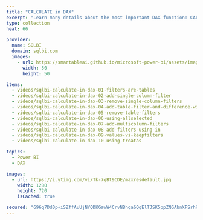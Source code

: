 ```yaml
---
title: "CALCULATE in DAX"
excerpt: "Learn many details about the most important DAX function: CALCULATE!"
type: collection
heat: 66

provider:
  name: SQLBI
  domain: sqlbi.com
  images:
    - url: https://smartableai.github.io/microsoft-power-bi/assets/images/organizations/sqlbi.com-50x50.jpg
      width: 50
      height: 50

items:
  - videos/sqlbi-calculate-in-dax-01-filters-are-tables
  - videos/sqlbi-calculate-in-dax-02-add-single-column-filter
  - videos/sqlbi-calculate-in-dax-03-remove-single-column-filters
  - videos/sqlbi-calculate-in-dax-04-add-table-filter-and-difference-with-column-filters
  - videos/sqlbi-calculate-in-dax-05-remove-table-filters
  - videos/sqlbi-calculate-in-dax-06-using-allselected
  - videos/sqlbi-calculate-in-dax-07-add-multicolumn-filters
  - videos/sqlbi-calculate-in-dax-08-add-filters-using-in
  - videos/sqlbi-calculate-in-dax-09-values-vs-keepfilters
  - videos/sqlbi-calculate-in-dax-10-using-treatas

topics:
  - Power BI
  - DAX

images:
  - url: https://i.ytimg.com/vi/Tk-7gBt9CDE/maxresdefault.jpg
    width: 1280
    height: 720
    isCached: true

secured: "696q7Dd0p+iSZffAuUjNYQDKGawW4CrvNBhqa6QqElTJSK5ppZNGAbnXFSrhR+r3YQvMYUX6gpiz6A/3yDS8YuBjVJlhyIVWgkhLHhY+wO8IuKUEEegtxfmALQmlgNQQCK4U+EQkaDGOobyMyDFdN5Ls/ZEzPtv6EOgO5Jb+pmKUDaj5zKuh9G1TZdzk8t/dFLOWEF86jnQgiUa/ip6sgB2P1LN7atUypErF3htOrIXqaSmKd5RiVYS514BiCR9gy3KKPoPU3grvRcikIWMIIgLp/hLrGQsu3ycbjPSluVDO21L0ZAmCcgKa5k48Vtnd67NK2t3ek3YAG8mIT916X/bZXR0S66JEWyrqszG34Ws=;8xiF9reV8Yx67LrF0p8DFA=="
---
```


